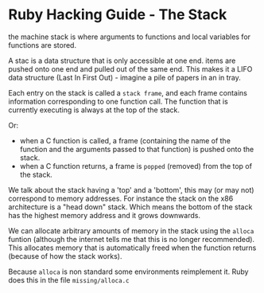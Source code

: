 # Ruby Hacking Guide - The Stack

the machine stack is where arguments to functions and local variables for
functions are stored.

A stac is a data structure that is only accessible at one end. items are pushed
onto one end and pulled out of the same end. This makes it a LIFO data structure
(Last In First Out) - imagine a pile of papers in an in tray.

Each entry on the stack is called a `stack frame`, and each frame contains
information corresponding to one function call. The function that is currently
executing is always at the top of the stack.

Or:
  - when a C function is called, a frame (containing the name of the function
    and the arguments passed to that function) is pushed onto the stack.
  - when a C function returns, a frame is `popped` (removed) from the top of the
    stack.

We talk about the stack having a 'top' and a 'bottom', this may (or may not)
correspond to memory addresses. For instance the stack on the x86 architecture
is a "head down" stack. Which means the bottom of the stack has the highest
memory address and it grows downwards.

We can allocate arbitrary amounts of memory in the stack using the `alloca`
funtion (although the internet tells me that this is no longer recommended).
This allocates memory that is automatically freed when the function returns
(because of how the stack works).

Because `alloca` is non standard some environments reimplement it. Ruby does
this in the file `missing/alloca.c`

